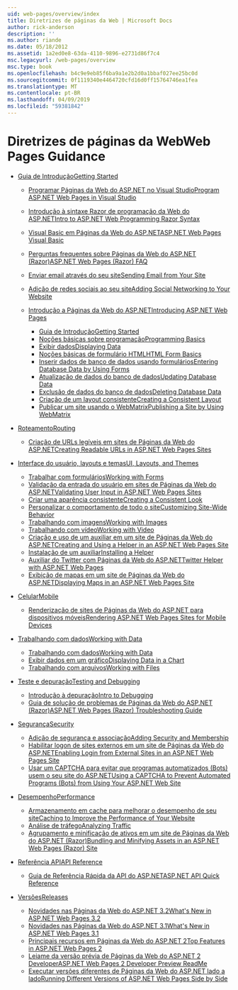 ```yaml
---
uid: web-pages/overview/index
title: Diretrizes de páginas da Web | Microsoft Docs
author: rick-anderson
description: ''
ms.author: riande
ms.date: 05/18/2012
ms.assetid: 1a2ed0e8-63da-4110-9896-e2731d86f7c4
msc.legacyurl: /web-pages/overview
msc.type: book
ms.openlocfilehash: b4c9e9eb85f6ba9a1e2b2d0a1bbaf027ee25bc0d
ms.sourcegitcommit: 0f1119340e4464720cfd16d0ff15764746ea1fea
ms.translationtype: MT
ms.contentlocale: pt-BR
ms.lasthandoff: 04/09/2019
ms.locfileid: "59381842"
---
```

# <a name="web-pages-guidance"></a><span data-ttu-id="3f34a-102">Diretrizes de páginas da Web</span><span class="sxs-lookup"><span data-stu-id="3f34a-102">Web Pages Guidance</span></span>

- [<span data-ttu-id="3f34a-103">Guia de Introdução</span><span class="sxs-lookup"><span data-stu-id="3f34a-103">Getting Started</span></span>](getting-started/index.md)

    - [<span data-ttu-id="3f34a-104">Programar Páginas da Web do ASP.NET no Visual Studio</span><span class="sxs-lookup"><span data-stu-id="3f34a-104">Program ASP.NET Web Pages in Visual Studio</span></span>](getting-started/program-asp-net-web-pages-in-visual-studio.md)
    - [<span data-ttu-id="3f34a-105">Introdução à sintaxe Razor de programação da Web do ASP.NET</span><span class="sxs-lookup"><span data-stu-id="3f34a-105">Intro to ASP.NET Web Programming Razor Syntax</span></span>](getting-started/introducing-razor-syntax-c.md)
    - [<span data-ttu-id="3f34a-106">Visual Basic em Páginas da Web do ASP.NET</span><span class="sxs-lookup"><span data-stu-id="3f34a-106">ASP.NET Web Pages Visual Basic</span></span>](getting-started/introducing-razor-syntax-vb.md)
    - [<span data-ttu-id="3f34a-107">Perguntas frequentes sobre Páginas da Web do ASP.NET (Razor)</span><span class="sxs-lookup"><span data-stu-id="3f34a-107">ASP.NET Web Pages (Razor) FAQ</span></span>](getting-started/aspnet-web-pages-razor-faq.md)
    - [<span data-ttu-id="3f34a-108">Enviar email através do seu site</span><span class="sxs-lookup"><span data-stu-id="3f34a-108">Sending Email from Your Site</span></span>](getting-started/11-adding-email-to-your-web-site.md)
    - [<span data-ttu-id="3f34a-109">Adição de redes sociais ao seu site</span><span class="sxs-lookup"><span data-stu-id="3f34a-109">Adding Social Networking to Your Website</span></span>](getting-started/13-adding-social-networking-to-your-web-site.md)
    - [<span data-ttu-id="3f34a-110">Introdução a Páginas da Web do ASP.NET</span><span class="sxs-lookup"><span data-stu-id="3f34a-110">Introducing ASP.NET Web Pages</span></span>](getting-started/introducing-aspnet-web-pages-2/index.md)

        - [<span data-ttu-id="3f34a-111">Guia de Introdução</span><span class="sxs-lookup"><span data-stu-id="3f34a-111">Getting Started</span></span>](getting-started/introducing-aspnet-web-pages-2/getting-started.md)
        - [<span data-ttu-id="3f34a-112">Noções básicas sobre programação</span><span class="sxs-lookup"><span data-stu-id="3f34a-112">Programming Basics</span></span>](getting-started/introducing-aspnet-web-pages-2/intro-to-web-pages-programming.md)
        - [<span data-ttu-id="3f34a-113">Exibir dados</span><span class="sxs-lookup"><span data-stu-id="3f34a-113">Displaying Data</span></span>](getting-started/introducing-aspnet-web-pages-2/displaying-data.md)
        - [<span data-ttu-id="3f34a-114">Noções básicas de formulário HTML</span><span class="sxs-lookup"><span data-stu-id="3f34a-114">HTML Form Basics</span></span>](getting-started/introducing-aspnet-web-pages-2/form-basics.md)
        - [<span data-ttu-id="3f34a-115">Inserir dados de banco de dados usando formulários</span><span class="sxs-lookup"><span data-stu-id="3f34a-115">Entering Database Data by Using Forms</span></span>](getting-started/introducing-aspnet-web-pages-2/entering-data.md)
        - [<span data-ttu-id="3f34a-116">Atualização de dados do banco de dados</span><span class="sxs-lookup"><span data-stu-id="3f34a-116">Updating Database Data</span></span>](getting-started/introducing-aspnet-web-pages-2/updating-data.md)
        - [<span data-ttu-id="3f34a-117">Exclusão de dados do banco de dados</span><span class="sxs-lookup"><span data-stu-id="3f34a-117">Deleting Database Data</span></span>](getting-started/introducing-aspnet-web-pages-2/deleting-data.md)
        - [<span data-ttu-id="3f34a-118">Criação de um layout consistente</span><span class="sxs-lookup"><span data-stu-id="3f34a-118">Creating a Consistent Layout</span></span>](getting-started/introducing-aspnet-web-pages-2/layouts.md)
        - [<span data-ttu-id="3f34a-119">Publicar um site usando o WebMatrix</span><span class="sxs-lookup"><span data-stu-id="3f34a-119">Publishing a Site by Using WebMatrix</span></span>](getting-started/introducing-aspnet-web-pages-2/publishing.md)
- [<span data-ttu-id="3f34a-120">Roteamento</span><span class="sxs-lookup"><span data-stu-id="3f34a-120">Routing</span></span>](routing/index.md)

    - [<span data-ttu-id="3f34a-121">Criação de URLs legíveis em sites de Páginas da Web do ASP.NET</span><span class="sxs-lookup"><span data-stu-id="3f34a-121">Creating Readable URLs in ASP.NET Web Pages Sites</span></span>](routing/creating-readable-urls-in-aspnet-web-pages-sites.md)
- [<span data-ttu-id="3f34a-122">Interface do usuário, layouts e temas</span><span class="sxs-lookup"><span data-stu-id="3f34a-122">UI, Layouts, and Themes</span></span>](ui-layouts-and-themes/index.md)

    - [<span data-ttu-id="3f34a-123">Trabalhar com formulários</span><span class="sxs-lookup"><span data-stu-id="3f34a-123">Working with Forms</span></span>](ui-layouts-and-themes/4-working-with-forms.md)
    - [<span data-ttu-id="3f34a-124">Validação da entrada do usuário em sites de Páginas da Web do ASP.NET</span><span class="sxs-lookup"><span data-stu-id="3f34a-124">Validating User Input in ASP.NET Web Pages Sites</span></span>](ui-layouts-and-themes/validating-user-input-in-aspnet-web-pages-sites.md)
    - [<span data-ttu-id="3f34a-125">Criar uma aparência consistente</span><span class="sxs-lookup"><span data-stu-id="3f34a-125">Creating a Consistent Look</span></span>](ui-layouts-and-themes/3-creating-a-consistent-look.md)
    - [<span data-ttu-id="3f34a-126">Personalizar o comportamento de todo o site</span><span class="sxs-lookup"><span data-stu-id="3f34a-126">Customizing Site-Wide Behavior</span></span>](ui-layouts-and-themes/18-customizing-site-wide-behavior.md)
    - [<span data-ttu-id="3f34a-127">Trabalhando com imagens</span><span class="sxs-lookup"><span data-stu-id="3f34a-127">Working with Images</span></span>](ui-layouts-and-themes/9-working-with-images.md)
    - [<span data-ttu-id="3f34a-128">Trabalhando com vídeo</span><span class="sxs-lookup"><span data-stu-id="3f34a-128">Working with Video</span></span>](ui-layouts-and-themes/10-working-with-video.md)
    - [<span data-ttu-id="3f34a-129">Criação e uso de um auxiliar em um site de Páginas da Web do ASP.NET</span><span class="sxs-lookup"><span data-stu-id="3f34a-129">Creating and Using a Helper in an ASP.NET Web Pages Site</span></span>](ui-layouts-and-themes/creating-and-using-a-helper-in-an-aspnet-web-pages-site.md)
    - [<span data-ttu-id="3f34a-130">Instalação de um auxiliar</span><span class="sxs-lookup"><span data-stu-id="3f34a-130">Installing a Helper</span></span>](ui-layouts-and-themes/installing-helpers.md)
    - [<span data-ttu-id="3f34a-131">Auxiliar do Twitter com Páginas da Web do ASP.NET</span><span class="sxs-lookup"><span data-stu-id="3f34a-131">Twitter Helper with ASP.NET Web Pages</span></span>](ui-layouts-and-themes/twitter-helper.md)
    - [<span data-ttu-id="3f34a-132">Exibição de mapas em um site de Páginas da Web do ASP.NET</span><span class="sxs-lookup"><span data-stu-id="3f34a-132">Displaying Maps in an ASP.NET Web Pages Site</span></span>](ui-layouts-and-themes/displaying-maps-in-an-aspnet-web-pages-site.md)
- [<span data-ttu-id="3f34a-133">Celular</span><span class="sxs-lookup"><span data-stu-id="3f34a-133">Mobile</span></span>](mobile/index.md)

    - [<span data-ttu-id="3f34a-134">Renderização de sites de Páginas da Web do ASP.NET para dispositivos móveis</span><span class="sxs-lookup"><span data-stu-id="3f34a-134">Rendering ASP.NET Web Pages Sites for Mobile Devices</span></span>](mobile/rendering-aspnet-web-pages-sites-for-mobile-devices.md)
- [<span data-ttu-id="3f34a-135">Trabalhando com dados</span><span class="sxs-lookup"><span data-stu-id="3f34a-135">Working with Data</span></span>](data/index.md)

    - [<span data-ttu-id="3f34a-136">Trabalhando com dados</span><span class="sxs-lookup"><span data-stu-id="3f34a-136">Working with Data</span></span>](data/5-working-with-data.md)
    - [<span data-ttu-id="3f34a-137">Exibir dados em um gráfico</span><span class="sxs-lookup"><span data-stu-id="3f34a-137">Displaying Data in a Chart</span></span>](data/7-displaying-data-in-a-chart.md)
    - [<span data-ttu-id="3f34a-138">Trabalhando com arquivos</span><span class="sxs-lookup"><span data-stu-id="3f34a-138">Working with Files</span></span>](data/working-with-files.md)
- [<span data-ttu-id="3f34a-139">Teste e depuração</span><span class="sxs-lookup"><span data-stu-id="3f34a-139">Testing and Debugging</span></span>](testing-and-debugging/index.md)

    - [<span data-ttu-id="3f34a-140">Introdução à depuração</span><span class="sxs-lookup"><span data-stu-id="3f34a-140">Intro to Debugging</span></span>](testing-and-debugging/introduction-to-debugging.md)
    - [<span data-ttu-id="3f34a-141">Guia de solução de problemas de Páginas da Web do ASP.NET (Razor)</span><span class="sxs-lookup"><span data-stu-id="3f34a-141">ASP.NET Web Pages (Razor) Troubleshooting Guide</span></span>](testing-and-debugging/aspnet-web-pages-razor-troubleshooting-guide.md)
- [<span data-ttu-id="3f34a-142">Segurança</span><span class="sxs-lookup"><span data-stu-id="3f34a-142">Security</span></span>](security/index.md)

    - [<span data-ttu-id="3f34a-143">Adição de segurança e associação</span><span class="sxs-lookup"><span data-stu-id="3f34a-143">Adding Security and Membership</span></span>](security/16-adding-security-and-membership.md)
    - [<span data-ttu-id="3f34a-144">Habilitar logon de sites externos em um site de Páginas da Web do ASP.NET</span><span class="sxs-lookup"><span data-stu-id="3f34a-144">Enabling Login from External Sites in an ASP.NET Web Pages Site</span></span>](security/enabling-login-from-external-sites-in-an-aspnet-web-pages-site.md)
    - [<span data-ttu-id="3f34a-145">Usar um CAPTCHA para evitar que programas automatizados (Bots) usem o seu site do ASP.NET</span><span class="sxs-lookup"><span data-stu-id="3f34a-145">Using a CAPTCHA to Prevent Automated Programs (Bots) from Using Your ASP.NET Web Site</span></span>](security/using-a-catpcha-to-prevent-automated-programs-bots-from-using-your-aspnet-web-site.md)
- [<span data-ttu-id="3f34a-146">Desempenho</span><span class="sxs-lookup"><span data-stu-id="3f34a-146">Performance</span></span>](performance-and-traffic/index.md)

    - [<span data-ttu-id="3f34a-147">Armazenamento em cache para melhorar o desempenho de seu site</span><span class="sxs-lookup"><span data-stu-id="3f34a-147">Caching to Improve the Performance of Your Website</span></span>](performance-and-traffic/15-caching-to-improve-the-performance-of-your-website.md)
    - [<span data-ttu-id="3f34a-148">Análise de tráfego</span><span class="sxs-lookup"><span data-stu-id="3f34a-148">Analyzing Traffic</span></span>](performance-and-traffic/14-analyzing-traffic.md)
    - [<span data-ttu-id="3f34a-149">Agrupamento e minificação de ativos em um site de Páginas da Web do ASP.NET (Razor)</span><span class="sxs-lookup"><span data-stu-id="3f34a-149">Bundling and Minifying Assets in an ASP.NET Web Pages (Razor) Site</span></span>](performance-and-traffic/bundling-and-minifying-assets-in-an-aspnet-web-pages-razor-site.md)
- [<span data-ttu-id="3f34a-150">Referência API</span><span class="sxs-lookup"><span data-stu-id="3f34a-150">API Reference</span></span>](api-reference/index.md)

    - [<span data-ttu-id="3f34a-151">Guia de Referência Rápida da API do ASP.NET</span><span class="sxs-lookup"><span data-stu-id="3f34a-151">ASP.NET API Quick Reference</span></span>](api-reference/asp-net-web-pages-api-reference.md)
- [<span data-ttu-id="3f34a-152">Versões</span><span class="sxs-lookup"><span data-stu-id="3f34a-152">Releases</span></span>](releases/index.md)

    - [<span data-ttu-id="3f34a-153">Novidades nas Páginas da Web do ASP.NET 3.2</span><span class="sxs-lookup"><span data-stu-id="3f34a-153">What's New in ASP.NET Web Pages 3.2</span></span>](releases/whats-new-in-aspnet-web-pages-32.md)
    - [<span data-ttu-id="3f34a-154">Novidades nas Páginas da Web do ASP.NET 3.1</span><span class="sxs-lookup"><span data-stu-id="3f34a-154">What's New in ASP.NET Web Pages 3.1</span></span>](releases/whats-new-aspnet-web-pages-31.md)
    - [<span data-ttu-id="3f34a-155">Principais recursos em Páginas da Web do ASP.NET 2</span><span class="sxs-lookup"><span data-stu-id="3f34a-155">Top Features in ASP.NET Web Pages 2</span></span>](releases/top-features-in-web-pages-2.md)
    - [<span data-ttu-id="3f34a-156">Leiame da versão prévia de Páginas da Web do ASP.NET 2 Developer</span><span class="sxs-lookup"><span data-stu-id="3f34a-156">ASP.NET Web Pages 2 Developer Preview ReadMe</span></span>](releases/aspnet-web-pages-2-developer-preview-readme.md)
    - [<span data-ttu-id="3f34a-157">Executar versões diferentes de Páginas da Web do ASP.NET lado a lado</span><span class="sxs-lookup"><span data-stu-id="3f34a-157">Running Different Versions of ASP.NET Web Pages Side by Side</span></span>](releases/running-v1-and-v2-sites-side-by-side.md)
